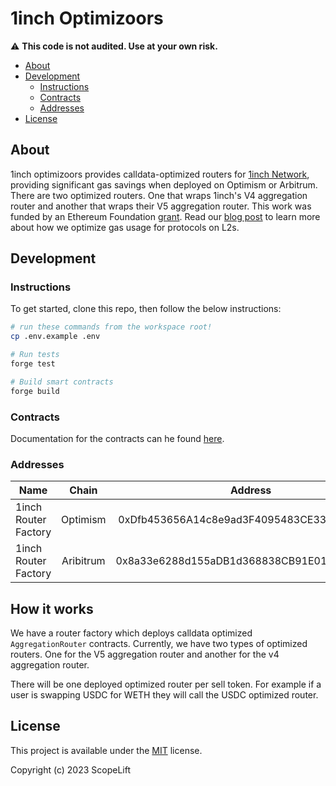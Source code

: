 # 1inch Optimizoors

⚠️ **This code is not audited. Use at your own risk.**


- [About](#about)
- [Development](#development)
  - [Instructions](#instructions)
  - [Contracts](#contracts)
  - [Addresses](#addresses)
- [License](#license)

## About

1inch optimizoors provides calldata-optimized routers for [1inch Network](https://1inch.io/),
providing significant gas savings when deployed on Optimism or Arbitrum. There are 
two optimized routers. One that wraps 1inch's V4 aggregation router and another
that wraps their V5 aggregation router. This work was funded by an Ethereum Foundation [grant](https://blog.ethereum.org/2023/02/14/layer-2-grants-roundup). Read our [blog post](https://www.scopelift.co/blog/calldata-optimizooooors) to learn 
more about how we optimize gas usage for protocols on L2s.

## Development

### Instructions

To get started, clone this repo, then follow the below instructions:

```sh
# run these commands from the workspace root!
cp .env.example .env

# Run tests
forge test

# Build smart contracts
forge build
```

### Contracts

Documentation for the contracts can he found [here](docs/src/SUMMARY.md).

### Addresses

| Name   | Chain |    Address      |
|----------|:-------:|:-------------:|
| 1inch Router Factory | Optimism | 0xDfb453656A14c8e9ad3F4095483CE3328977eb47 |
| 1inch Router Factory | Aribitrum | 0x8a33e6288d155aDB1d368838CB91E01d30C66eC1|




## How it works

We have a router factory which deploys calldata optimized `AggregationRouter` contracts. 
Currently, we have two types of optimized routers. One for the V5 aggregation router and another 
for the v4 aggregation router.

There will be one deployed optimized router per sell token. For example if a user
is swapping USDC for WETH they will call the USDC optimized router.

## License

This project is available under the [MIT](LICENSE.txt) license.

Copyright (c) 2023 ScopeLift
